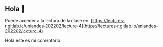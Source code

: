 ## Hola 👋

Puede acceder a la lectura de la clase en: [https://lectures-r.gitlab.io/uniandes-202202/lecture-4](https://lectures-r.gitlab.io/uniandes-202202/lecture-4)

Hola este es mi comentario 